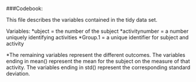 ###Codebook:

This file describes the variables contained in the tidy data set.

Variables:
*ubject = the number of the subject
*activitynumber = a number uniquely identifying activities
*Group.1 = a unique identifier for subject and activity

*The remaining variables represent the different outcomes.  The variables ending in mean() represent the mean for the subject on the measure of that activity.  The variables ending in std() represent the corresponding standard deviation.